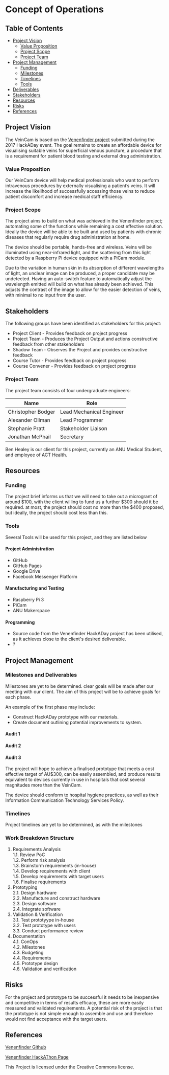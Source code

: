 # Concept of Operations

## Table of Contents
* [Project Vision](#project-vision)
  * [Value Proposition](#value-proposition)
  * [Project Scope](#project-scope)
  * [Project Team](#project-team)
* [Project Management](#project-management)
  * [Funding](#funding)
  * [Milestones](#milestones)
  * [Timelines](#timelines)
  * [Tools](#tools)
* [Deliverables](#deliverables)
* [Stakeholders](#stakeholders)
* [Resources](#resources)
* [Risks](#risks)
* [References](#references)

## Project Vision
The VeinCam is based on the [Venenfinder project](https://hackaday.io/project/26158-assistance-system-for-vein-detection) submitted during the 2017 HackADay event. The goal remains to create an affordable device for visualising suitable veins for superficial venous puncture, a procedure that is a requirement for patient blood testing and external drug administration.

### Value Proposition
Our VeinCam device will help medical professionals who want to perform intravenous procedures by externally visualising a patient’s veins. It will increase the likelihood of successfully accessing those veins to reduce patient discomfort and increase medical staff efficiency.

### Project Scope
The project aims to build on what was achieved in the Venenfinder project; automating some of the functions while remaining a cost effective solution. Ideally the device will be able to be built and used by patients with chronic diseases that regularly require drug administration at home.

The device should be portable, hands-free and wireless. Veins will be illuminated using near-infrared light, and the scattering from this light detected by a Raspberry Pi device equipped with a PiCam module.

Due to the variation in human skin in its absorption of different wavelengths of light, an unclear image can be produced, a proper candidate may be undetected. Having an auto-switch feature to automatically adjust the wavelength emitted will build on what has already been achieved. This adjusts the contrast of the image to allow for the easier detection of veins, with minimal to no input from the user.

## Stakeholders
The following groups have been identified as stakeholders for this project:
* Project Client - Provides feedback on project progress
* Project Team - Produces the Project Output and actions constructive feedback from other stakeholders
* Shadow Team - Observes the Project and provides constructive feedback
* Course Tutor - Provides feedback on project progress
* Course Convener - Provides feedback on project progress

### Project Team
The project team consists of four undergraduate engineers:

| Name | Role |
| --- | --- |
| Christopher Bodger | Lead Mechanical Engineer |
| Alexander Ollman | Lead Programmer |
| Stephanie Pratt | Stakeholder Liaison |
| Jonathan McPhail | Secretary |

Ben Healey is our client for this project, currently an ANU Medical Student, and employee of ACT Health.

## Resources
### Funding
The project brief informs us that we will need to take out a microgrant of around $100, with the client willing to fund us a further $300 should it be required. at most, the project should cost no more than the $400 proposed, but ideally, the project should cost less than this.

### Tools
Several Tools will be used for this project, and they are listed below

#### Project Administration
* GitHub
* GitHub Pages
* Google Drive
* Facebook Messenger Platform

#### Manufacturing and Testing
* Raspberry Pi 3
* PiCam
* ANU Makerspace

#### Programming
* Source code from the Venenfinder HackADay project has been utilised, as it achieves close to the client's desired deliverable.
* ?

## Project Management
### Milestones and Deliverables
Milestones are yet to be determined. clear goals will be made after our meeting with our client.
The aim of this project will be to achieve goals for each phase.

An example of the first phase may include:
- Construct HackADay prototype with our materials.
- Create document outlining potential improvements to system.

#### Audit 1

#### Audit 2

#### Audit 3
The project will hope to achieve a finalised prototype that meets a cost effective target of AU$300, can be easily assembled, and produce results equivalent to devices currently in use in hospitals that cost several magnitudes more than the VeinCam.

The device should conform to hospital hygiene practices, as well as their Information Communication Technology Services Policy.

### Timelines
Project timelines are yet to be determined, as with the milestones

### Work Breakdown Structure
1. Requirements Analysis  
   1.1. Review PoC  
   1.2. Perform risk analysis  
   1.3. Brainstorm requirements (in-house)  
   1.4. Develop requirements with client  
   1.5. Develop requirements with target users  
   1.6. Finalise requirements  
2. Prototyping  
   2.1. Design hardware  
   2.2. Manufacture and construct hardware  
   2.3. Design software  
   2.4. Integrate software  
3. Validation & Verification  
   3.1. Test prototyype in-house  
   3.2. Test prototype with users  
   3.3. Conduct performance review  
4. Documentation  
   4.1. ConOps  
   4.2. Milestones  
   4.3. Budgeting  
   4.4. Requirements  
   4.5. Prototype design  
   4.6. Validation and verification

## Risks
For the project and prototype to be successful it needs to be inexpensive and competitive in terms of results efficacy, these are more easily measured and validated requirements. A potential risk of the project is that the prototype is not simple enough to assemble and use and therefore would not find acceptance with the target users.

## References
[Venenfinder Github](https://github.com/Myrijam/Venenfinder)

[Venenfinder HackAThon Page](https://hackaday.io/project/26158-assistance-system-for-vein-detection)



This Project is licensed under the Creative Commons license.
